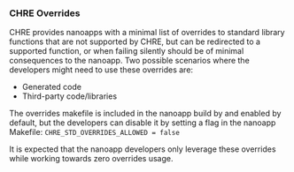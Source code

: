 ### CHRE Overrides

CHRE provides nanoapps with a minimal list of overrides to standard library
functions that are not supported by CHRE, but can be redirected to a supported
function, or when failing silently should be of minimal consequences to the
nanoapp. Two possible scenarios where the developers might need to use these
overrides are:

* Generated code
* Third-party code/libraries

The overrides makefile is included in the nanoapp build by and enabled by
default, but the developers can disable it by setting a flag in the nanoapp Makefile:
`CHRE_STD_OVERRIDES_ALLOWED = false`

It is expected that the nanoapp developers only leverage these overrides while
working towards zero overrides usage.

